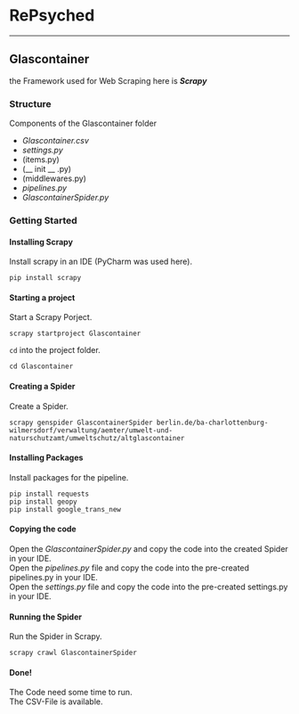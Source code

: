 # RePsyched
***

## Glascontainer
the Framework used for Web Scraping here is ***Scrapy***

### Structure
Components of the Glascontainer folder
* *Glascontainer.csv*
* *settings.py* 
* (items.py)
* (__ init __ .py)
* (middlewares.py)
* *pipelines.py*
* *GlascontainerSpider.py*

### Getting Started
#### Installing Scrapy
Install scrapy in an IDE (PyCharm was used here).
```
pip install scrapy
```
#### Starting a project
Start a Scrapy Porject.
```
scrapy startproject Glascontainer
```
`cd` into the project folder.
```
cd Glascontainer
```
#### Creating a Spider
Create a Spider.
```
scrapy genspider GlascontainerSpider berlin.de/ba-charlottenburg-wilmersdorf/verwaltung/aemter/umwelt-und-naturschutzamt/umweltschutz/altglascontainer
```
#### Installing Packages
Install packages for the pipeline.
```
pip install requests
pip install geopy
pip install google_trans_new
```
#### Copying the code
Open the *GlascontainerSpider.py* and copy the code into the created Spider in your IDE.\
Open the *pipelines.py* file and copy the code into the pre-created pipelines.py in your IDE.\
Open the *settings.py* file and copy the code into the pre-created settings.py in your IDE.

#### Running the Spider
Run the Spider in Scrapy.
```
scrapy crawl GlascontainerSpider
```
#### Done!
The Code need some time to run.\
The CSV-File is available.
